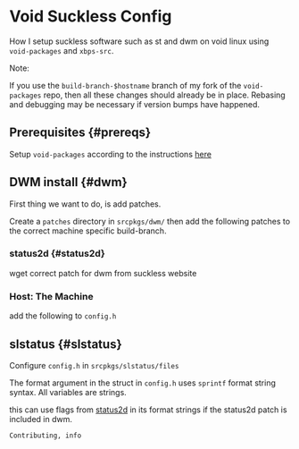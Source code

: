 # Void Suckless Config

How I setup suckless software such as st and dwm on void linux using
`void-packages` and `xbps-src`.

Note:

If you use the `build-branch-$hostname` branch of my fork of the
`void-packages` repo, then all these changes should already be in place.
Rebasing and debugging may be necessary if version bumps have happened.

## Prerequisites {#prereqs}

Setup `void-packages` according to the instructions [here](void-packages-setup.md)

## DWM install {#dwm}

First thing we want to do, is add patches.

Create a `patches` directory in `srcpkgs/dwm/` then add the following patches
to the correct machine specific build-branch.

### status2d {#status2d}

wget correct patch for dwm from suckless website

### Host: The Machine

add the following to `config.h`

## slstatus {#slstatus}

Configure `config.h` in `srcpkgs/slstatus/files`

The format argument in the struct in `config.h` uses `sprintf` format string
syntax. All variables are strings.

this can use flags from [status2d](#status2d) in its format strings if the
status2d patch is included in dwm.

```tags
Contributing, info
```

